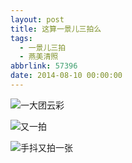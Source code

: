 ```yaml
---
layout: post
title: 这算一景儿三拍么
tags:
  - 一景儿三拍
  - 燕美清照
abbrlink: 57396
date: 2014-08-10 00:00:00
---
```


<!-- build time:Sat Jun 23 2018 12:05:16 GMT+0800 (中国标准时间) -->

![一大团云彩](http://ww4.sinaimg.cn/large/4eed32f2jw1ej7mdwzwzhj21kw0w0aho.jpg "一大团云彩")

![又一拍](http://ww4.sinaimg.cn/large/4eed32f2jw1ej7me14p17j21kw0w0gsd.jpg "又一拍")

![手抖又拍一张](http://ww3.sinaimg.cn/large/4eed32f2jw1ej7me5j1toj21kw0w0gsf.jpg "手抖又拍一张")
<!-- rebuild by neat -->